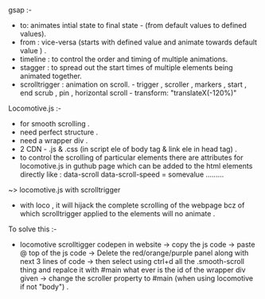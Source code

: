 gsap :-
- to: animates intial state to final state - (from default values to defined values).       
- from : vice-versa (starts with defined value  and animate towards default value ) .
- timeline  : to control the order and timing of multiple animations.
- stagger : to spread out the start times of multiple elements being animated together.
- scrolltrigger : animation on scroll.  - trigger , scroller , markers , start , end    scrub , pin , horizontal scroll - transform: "translateX(-120%)"

Locomotive.js :-
- for smooth scrolling .
- need perfect structure .
- need a wrapper div .
- 2 CDN - .js  &  .css    (in script ele of body tag  & link ele in head tag) .
- to control the scrolling of particular elements there are attributes for locomotive.js
  in guthub page which can be added to the html elements directly  like : data-scroll
  data-scroll-speed = somevalue .........

~>   locomotive.js   with  scrolltrigger
- with loco , it will hijack the complete scrolling of the webpage bcz of which scrolltrigger applied to the elements will no animate . 

To solve this :-
- locomotive scrolltigger codepen in website -> copy the js code -> paste @ top of the 
js code  ->  Delete the red/orange/purple panel along with next 3 lines of code  -> then
select using ctrl+d all the .smooth-scroll thing and repalce it with #main what ever is
the id of the wrapper div given  ->  change the scroller property to #main (when using
locomotive if not "body") .